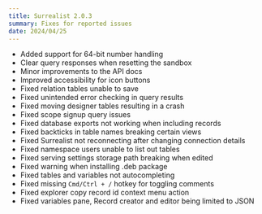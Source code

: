 ```yaml
---
title: Surrealist 2.0.3
summary: Fixes for reported issues
date: 2024/04/25
---
```


- Added support for 64-bit number handling
- Clear query responses when resetting the sandbox
- Minor improvements to the API docs
- Improved accessibility for icon buttons
- Fixed relation tables unable to save
- Fixed unintended error checking in query results
- Fixed moving designer tables resulting in a crash
- Fixed scope signup query issues
- Fixed database exports not working when including records
- Fixed backticks in table names breaking certain views
- Fixed Surrealist not reconnecting after changing connection details
- Fixed namespace users unable to list out tables
- Fixed serving settings storage path breaking when edited
- Fixed warning when installing .deb package
- Fixed tables and variables not autocompleting
- Fixed missing `Cmd/Ctrl + /` hotkey for toggling comments
- Fixed explorer copy record id context menu action
- Fixed variables pane, Record creator and editor being limited to JSON
